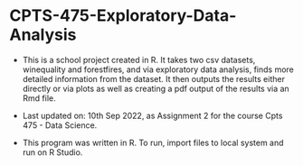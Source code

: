 # CPTS-475-Exploratory-Data-Analysis

* This is a school project created in R. It takes two csv datasets, winequality and forestfires, and via exploratory data analysis, finds more detailed information from the dataset. It then outputs the results either directly or via plots as well as creating a pdf output of the results via an Rmd file.

* Last updated on: 10th Sep 2022, as Assignment 2 for the course Cpts 475 - Data Science.

* This program was written in R. To run, import files to local system and run on R Studio.
